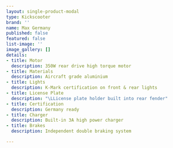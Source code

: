 ```yaml
---
layout: single-product-modal
type: Kickscooter
brand: ''
name: Max Germany
published: false
featured: false
list-image: ''
image_gallery: []
details:
- title: Motor
  description: 350W rear drive high torque motor
- title: Materials
  description: Aircraft grade aluminium
- title: Lights
  description: K-Mark certification on front & rear lights
- title: License Plate
  description: "\LLicense plate holder built into rear fender"
- title: Certification
  description: Germany ready
- title: Charger
  description: Built-in 3A high power charger
- title: Brakes
  description: Independent double braking system

---
```

